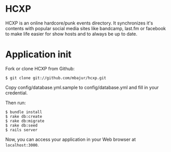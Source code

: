 HCXP
=============================

HCXP is an online hardcore/punk events directory. It synchronizes it's contents with popular social media sites like bandcamp, last.fm or facebook to make life easier for show hosts and to always be up to date.

# Application init

Fork or clone HCXP from Github:

    $ git clone git://github.com/mbajur/hcxp.git

Copy config/database.yml.sample to config/database.yml and fill in your credential.

Then run:

    $ bundle install
    $ rake db:create
    $ rake db:migrate
    $ rake db:seed
    $ rails server

Now, you can access your application in your Web browser at `localhost:3000`.
